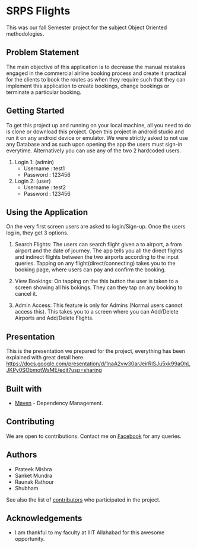 # SRPS Flights

This was our fall Semester project for the subject Object Oriented methodologies. 

## Problem Statement

The main objective of this application is to decrease the manual mistakes engaged in the commercial airline booking process and create it practical for the clients to book the routes as when they require such that they can implement this application to create bookings, change bookings or terminate a particular booking.

## Getting Started

To get this project up and running on your local machine, all you need to do is clone or download this project. Open this project in android studio and run it on any android device or emulator.  We were strictly asked to not use any Database and as such upon opening the app the users must sign-in everytime. Alternatively you can use any of the two 2 hardcoded users.
1.  Login 1: (admin)
	* Username : test1
	* Password : 123456
2.  Login 2: (user)
	* Username : test2
	* Password : 123456

## Using the Application

On the very first screen users are asked to login/Sign-up. Once the users log in, they get 3 options.

1. Search Flights: The users can search flight given a to airport, a from airport and the date of journey. The app tells you all the direct flights and indirect flights between the two airports according to the input queries. Tapping on any flight(direct/connecting) takes you to the booking page, where users can pay and confirm the booking.

2. View Bookings: On tapping on the this button the user is taken to a screen showing all his bokings. They can they tap on any booking to cancel it.

3. Admin Access: This feature is only for Admins (Normal users cannot access this). This takes you to a screen where you can Add/Delete Airports and Add/Delete Flights.

## Presentation 
This is the presentation we prepared for the project, everything has been explained with great detail here.
https://docs.google.com/presentation/d/1naA2vw30arJeirRlSJu5xk99aOhLJKPy0SObmotWsME/edit?usp=sharing 

## Built with

* [Maven](https://dl.google.com/dl/android/maven2/index.html) - Dependency Management.

## Contributing

We are open to contributions. Contact me on [Facebook](https://www.facebook.com/mishraprateekaries) for any queries.

## Authors

* Prateek Mishra
* Sanket Mundra
* Raunak Rathour
* Shubham 

See also the list of [contributors](https://github.com/MiKinshu/SilverBook/graphs/contributors) who participated in the project.

## Acknowledgements
* I am thankful to my faculty at IIIT Allahabad for this awesome opportunity.
